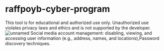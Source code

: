 # raffpoyb-cyber-program
This tool is for educational and authorized use only. Unauthorized use violates privacy laws and ethics and is not supported by the developer.
![unnamed](https://github.com/user-attachments/assets/09fdbbdc-016e-4cdc-9bad-db5b0d24e912)
Social media account management: disabling, viewing, and accessing user information (e.g., address, names, and locations),Password discovery techniques.
